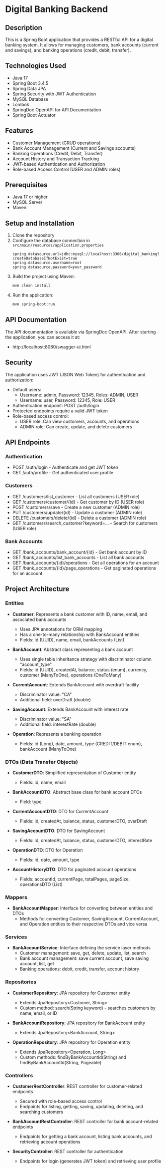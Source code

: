 # Digital Banking Backend

## Description
This is a Spring Boot application that provides a RESTful API for a digital banking system. It allows for managing customers, bank accounts (current and savings), and banking operations (credit, debit, transfer).

## Technologies Used
- Java 17
- Spring Boot 3.4.5
- Spring Data JPA
- Spring Security with JWT Authentication
- MySQL Database
- Lombok
- SpringDoc OpenAPI for API Documentation
- Spring Boot Actuator

## Features
- Customer Management (CRUD operations)
- Bank Account Management (Current and Savings accounts)
- Banking Operations (Credit, Debit, Transfer)
- Account History and Transaction Tracking
- JWT-based Authentication and Authorization
- Role-based Access Control (USER and ADMIN roles)

## Prerequisites
- Java 17 or higher
- MySQL Server
- Maven

## Setup and Installation
1. Clone the repository
2. Configure the database connection in `src/main/resources/application.properties`
   ```properties
   spring.datasource.url=jdbc:mysql://localhost:3306/digital_banking?createDatabaseIfNotExist=true
   spring.datasource.username=root
   spring.datasource.password=your_password
   ```
3. Build the project using Maven:
   ```bash
   mvn clean install
   ```
4. Run the application:
   ```bash
   mvn spring-boot:run
   ```

## API Documentation
The API documentation is available via SpringDoc OpenAPI. After starting the application, you can access it at:
- http://localhost:8080/swagger-ui.html

## Security
The application uses JWT (JSON Web Token) for authentication and authorization:
- Default users:
  - Username: admin, Password: 12345, Roles: ADMIN, USER
  - Username: user, Password: 12345, Role: USER
- Authentication endpoint: POST /auth/login
- Protected endpoints require a valid JWT token
- Role-based access control:
  - USER role: Can view customers, accounts, and operations
  - ADMIN role: Can create, update, and delete customers

## API Endpoints

### Authentication
- POST /auth/login - Authenticate and get JWT token
- GET /auth/profile - Get authenticated user profile

### Customers
- GET /customers/list_customer - List all customers (USER role)
- GET /customers/customer/{id} - Get customer by ID (USER role)
- POST /customers/save - Create a new customer (ADMIN role)
- PUT /customers/update/{id} - Update a customer (ADMIN role)
- DELETE /customers/delete/{id} - Delete a customer (ADMIN role)
- GET /customers/search_customer?keyword=... - Search for customers (USER role)

### Bank Accounts
- GET /bank_accounts/bank_account/{id} - Get bank account by ID
- GET /bank_accounts/list_bank_accounts - List all bank accounts
- GET /bank_accounts/{id}/operations - Get all operations for an account
- GET /bank_accounts/{id}/page_operations - Get paginated operations for an account

## Project Architecture

### Entities
- **Customer**: Represents a bank customer with ID, name, email, and associated bank accounts
  - Uses JPA annotations for ORM mapping
  - Has a one-to-many relationship with BankAccount entities
  - Fields: id (UUID), name, email, bankAccounts (List)

- **BankAccount**: Abstract class representing a bank account
  - Uses single table inheritance strategy with discriminator column "account_type"
  - Fields: id (UUID), createdAt, balance, status (enum), currency, customer (ManyToOne), operations (OneToMany)

- **CurrentAccount**: Extends BankAccount with overdraft facility
  - Discriminator value: "CA"
  - Additional field: overDraft (double)

- **SavingAccount**: Extends BankAccount with interest rate
  - Discriminator value: "SA"
  - Additional field: interestRate (double)

- **Operation**: Represents a banking operation
  - Fields: id (Long), date, amount, type (CREDIT/DEBIT enum), bankAccount (ManyToOne)

### DTOs (Data Transfer Objects)
- **CustomerDTO**: Simplified representation of Customer entity
  - Fields: id, name, email

- **BankAccountDTO**: Abstract base class for bank account DTOs
  - Field: type

- **CurrentAccountDTO**: DTO for CurrentAccount
  - Fields: id, createdAt, balance, status, customerDTO, overDraft

- **SavingAccountDTO**: DTO for SavingAccount
  - Fields: id, createdAt, balance, status, customerDTO, interestRate

- **OperationDTO**: DTO for Operation
  - Fields: id, date, amount, type

- **AccountHistoryDTO**: DTO for paginated account operations
  - Fields: accountId, currentPage, totalPages, pageSize, operationsDTO (List)

### Mappers
- **BankAccountMapper**: Interface for converting between entities and DTOs
  - Methods for converting Customer, SavingAccount, CurrentAccount, and Operation entities to their respective DTOs and vice versa

### Services
- **BankAccountService**: Interface defining the service layer methods
  - Customer management: save, get, delete, update, list, search
  - Bank account management: save current account, save saving account, list, get
  - Banking operations: debit, credit, transfer, account history

### Repositories
- **CustomerRepository**: JPA repository for Customer entity
  - Extends JpaRepository<Customer, String>
  - Custom method: search(String keyword) - searches customers by name, email, or ID

- **BankAccountRepository**: JPA repository for BankAccount entity
  - Extends JpaRepository<BankAccount, String>

- **OperationRepository**: JPA repository for Operation entity
  - Extends JpaRepository<Operation, Long>
  - Custom methods: findByBankAccountId(String) and findByBankAccountId(String, Pageable)

### Controllers
- **CustomerRestController**: REST controller for customer-related endpoints
  - Secured with role-based access control
  - Endpoints for listing, getting, saving, updating, deleting, and searching customers

- **BankAccountRestController**: REST controller for bank account-related endpoints
  - Endpoints for getting a bank account, listing bank accounts, and retrieving account operations

- **SecurityController**: REST controller for authentication
  - Endpoints for login (generates JWT token) and retrieving user profile
